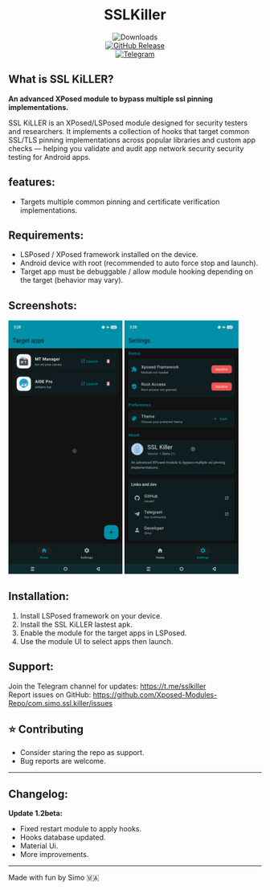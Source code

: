 # <div align="center"> SSLKiller </div>

<div align="center">

![Downloads](https://img.shields.io/github/downloads/Xposed-Modules-Repo/com.simo.ssl.killer/total)  
[![GitHub Release](https://img.shields.io/github/v/release/Xposed-Modules-Repo/com.simo.ssl.killer)](https://github.com/Xposed-Modules-Repo/com.simo.ssl.killer/releases)  
[![Telegram](https://img.shields.io/badge/Telegram-Channel-blue.svg?logo=telegram)](https://t.me/sslkiller)  
  
</div>  
  
## What is SSL KiLLER?  

**An advanced XPosed module to bypass multiple ssl pinning implementations.**

SSL KiLLER is an XPosed/LSPosed module designed for security testers and researchers. It implements a collection of hooks that target common SSL/TLS pinning implementations across popular libraries and custom app checks — helping you validate and audit app network security security testing for Android apps.

## features:

- Targets multiple common pinning and certificate verification implementations.

## Requirements:

- LSPosed / XPosed framework installed on the device.  
- Android device with root (recommended to auto force stop and launch).  
- Target app must be debuggable / allow module hooking depending on the target (behavior may vary).

## Screenshots:

<p float="center">  
  <img src="https://raw.githubusercontent.com/Xposed-Modules-Repo/com.simo.ssl.killer/main/1.png" width="45%" />  
  <img src="https://raw.githubusercontent.com/Xposed-Modules-Repo/com.simo.ssl.killer/main/2.png" width="45%" />   
</p>  

## Installation:

1. Install LSPosed framework on your device.
2. Install the SSL KiLLER lastest apk.  
3. Enable the module for the target apps in LSPosed.
4. Use the module UI to select apps then launch.


## Support:

Join the Telegram channel for updates: https://t.me/sslkiller  
Report issues on GitHub: https://github.com/Xposed-Modules-Repo/com.simo.ssl.killer/issues

## ⭐ Contributing

- Consider staring the repo as support.
- Bug reports are welcome. 

---

## Changelog:

**Update 1.2beta:**

- Fixed restart module to apply hooks.  
- Hooks database updated.  
- Material Ui.  
- More improvements.

---

Made with fun by Simo 🇲🇦